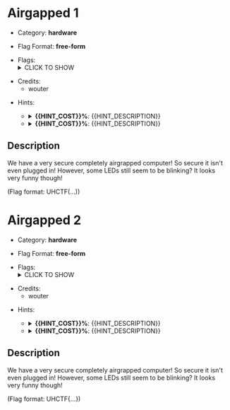 # Airgapped 1

<!-- crypto, forensics, osint, reversing, stegano, websec, misc -->
* Category: **hardware**

<!-- * "uhctf{...}": must match regex "uhctf{([a-z0-9]+-)*[0-9a-f]{6}}" -->
<!-- * "free-form": anything goes, mention in description what to look for -->
* Flag Format: **free-form**

<!-- {{FLAG_TYPE}} can be "static" or "regex" -->
* Flags: <details><summary>CLICK TO SHOW</summary><ul><ul>
<li>static: <code>uhctf{3d_goggles_could_have_helped}</code></li>
</ul></ul></details>

<!-- Only enter people's first name in lowercase, it will be changed later -->
* Credits:
    * wouter

<!-- {{HINT_COST}} is a percentage of the challenge's total value -->
<!-- {{HINT_DESCRIPTION}} explains what exactly the hint will help with -->
* Hints: <ul><ul>
<li><details>
    <summary><strong>{{HINT_COST}}%</strong>: {{HINT_DESCRIPTION}}</summary>
    {{HINT}}
</details></li>
<li><details>
    <summary><strong>{{HINT_COST}}%</strong>: {{HINT_DESCRIPTION}}</summary>
    {{HINT}}
</details></li>
</ul></ul>

## Description
<!-- HTML can be used here if needed -->
We have a very secure completely airgrapped computer! So secure it isn't even plugged in!
However, some LEDs still seem to be blinking? It looks very funny though!

(Flag format: UHCTF(...))


# Airgapped 2

<!-- crypto, forensics, osint, reversing, stegano, websec, misc -->
* Category: **hardware**

<!-- * "uhctf{...}": must match regex "uhctf{([a-z0-9]+-)*[0-9a-f]{6}}" -->
<!-- * "free-form": anything goes, mention in description what to look for -->
* Flag Format: **free-form**

<!-- {{FLAG_TYPE}} can be "static" or "regex" -->
* Flags: <details><summary>CLICK TO SHOW</summary><ul><ul>
<li>static: <code>uhctf{3d_goggles_could_have_helped}</code></li>
</ul></ul></details>

<!-- Only enter people's first name in lowercase, it will be changed later -->
* Credits:
    * wouter

<!-- {{HINT_COST}} is a percentage of the challenge's total value -->
<!-- {{HINT_DESCRIPTION}} explains what exactly the hint will help with -->
* Hints: <ul><ul>
<li><details>
    <summary><strong>{{HINT_COST}}%</strong>: {{HINT_DESCRIPTION}}</summary>
    {{HINT}}
</details></li>
<li><details>
    <summary><strong>{{HINT_COST}}%</strong>: {{HINT_DESCRIPTION}}</summary>
    {{HINT}}
</details></li>
</ul></ul>

## Description
<!-- HTML can be used here if needed -->
We have a very secure completely airgrapped computer! So secure it isn't even plugged in!
However, some LEDs still seem to be blinking? It looks very funny though!

(Flag format: UHCTF{...})
